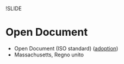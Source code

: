 !SLIDE

# Open Document #

* Open Document (ISO standard) ([adoption][open-document-adoption])
* Massachusetts, Regno unito

[open-document-adoption]: http://en.wikipedia.org/wiki/OpenDocument_adoption
